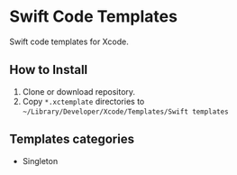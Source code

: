 # Swift Code Templates
Swift code templates for Xcode.

## How to Install
1. Clone or download repository.
2. Copy `*.xctemplate` directories to `~/Library/Developer/Xcode/Templates/Swift templates`

## Templates categories
* Singleton
